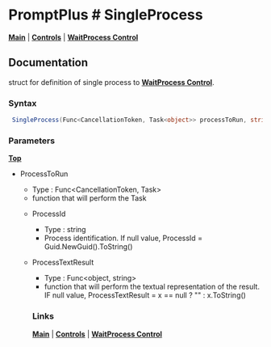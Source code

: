 # PromptPlus # SingleProcess
[**Main**](index.md#help) | 
[**Controls**](index.md#apis) |
[**WaitProcess Control**](waitprocess) 

## Documentation
struct for definition of single process to [**WaitProcess Control**](waitprocess). 

### Syntax

```csharp
 SingleProcess(Func<CancellationToken, Task<object>> processToRun, string idProcess =null, Func<object, string> processTextResult = null)
````

### Parameters
[**Top**](#promptplus--singleprocess)

- ProcessToRun   
	- Type : Func<CancellationToken, Task<object>>
	- function that will perform the Task

- ProcessId
	- Type : string
	- Process identification. If null value, ProcessId = Guid.NewGuid().ToString()

- ProcessTextResult   
	- Type : Func<object, string>
	- function that will perform the textual representation of the result. IF null value, ProcessTextResult = x == null ? "" : x.ToString() 

  
### Links
[**Main**](index.md#help) | 
[**Controls**](index.md#apis) |
[**WaitProcess Control**](waitprocess) 

